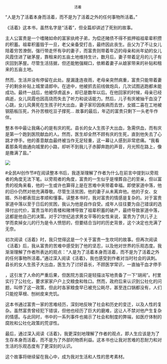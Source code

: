                                    活着

“人是为了活着本身而活着，而不是为了活着之外的任何事物所活着。”

《活着》这本书，虽然名字是“活着”，但全篇却讲述了死别的故事。

主人公富贵是一个嗜赌如命的富家纨绔子弟，为偿还赌债不得不抵押祖祖辈辈积攒的积蓄。祖辈积蓄毁于一旦，老父亲备受打击，最终因此丧生。岳父为了不让女儿陪着穷苦潦倒，强行带走怀有孕的妻子，而富贵则带着年迈的母亲和尚年幼的女儿风霞住进了破茅屋，靠租来的五亩土地维持生计。数月后，妻子带着足月的儿子有庆回到茅屋。尽管生活拮据，但还能勉强糊口，依赖着妻子从娘家带来的补贴和租来的五亩土地。

然而，生活并没有停留在此处。屋漏逢连夜雨，老母亲突然病重，富贵只能带着妻子的剩余补贴上城里请郎中。在途中，他被抓去前线做炮兵，几次试图逃跑都未能成功。最终一战后，他被俘虏返乡，却已是数年以后。在他回家的时候，母亲已经病逝，女儿凤霞也因高烧而失去了听力和说话能力。然后，儿子有庆被抽干血没了心跳，女儿风黄死在生孩子时大出血，妻子家珍因疾病而去世，女婿二喜在工地被钢筋板压死，外孙苦根吃豆子撑死… 故事的最后，年迈的富贵只剩下一头老牛作伴。

整本书中最让我痛心的是有庆的死。县长的女人生孩子大出血，急需供血，而有庆是第一个跑到医院献血的人。然而，医生却全然不顾有庆的生死，直到他失去了心跳才停手。他的善意献血最终被当作无足轻重，这一幕让人感到非常悲痛。“我看着那条弯曲通向城里的小路，却听不到我儿子赤脚奔跑的声音，月光照在路上，像是撒满了盐。”

![](https://pics4.baidu.com/feed/a6efce1b9d16fdfa87debbf7b61f915995ee7b91.jpeg@f_auto?token=170bd568921c85a6bcacf62bd9ab07ba)

#全民AI创作节#在阅读整本书后，我逐渐理解了作者为什么在前言中提到以旁观者的角度无法下笔。以旁观者的角度，富贵的一生似乎是埋葬自己的至亲，但以富贵的视角来看，他的一生或许也算得上是在苦难中夹带着幸福。即使家道中落，他的旧仆仍然对他充满尊敬。尽管生活贫困，他的妻子从未离弃他。他的子女、女婿、外孙都表现出孝顺和懂事。读整本书时，我对富贵的情感是复杂的。对于富贵家道中落以至于日后的贫困，我认为他是自作自受。成年人往往要为自己错误的选择付出代价，富贵当年的青楼和赌博导致了祖辈积蓄的破产，最终导致家道中落，这都是他自己的决策。对于21世纪追求男女平等的女性来说，富贵为了供儿子上学而卖掉女儿的行为是令人愤怒的，但要结合当时的历史背景，这个决定也充满了无奈。

初次阅读《活着》时，我只觉得这是一个关于富贵一生坎坷的故事。但再次阅读《活着》后，我从富贵的苦难中感受到了他的坚忍，以及他对世界的乐观态度。我渐渐理解了作者所表达的观点：“人是为了活着本身而活着，而不是为了活着之外的任何事物所活着。”通过深入阅读《活着》，我也感受到作者对当时社会的讽刺。县长的女人生孩子大出血，医生为了讨好县长，不顾医学常识，一直抽干血才停手

，这引发了人命的严重后果，但医院方面只是轻描淡写地责备了一下“胡闹”。村里实行了公社化，要求家家户户上交粮食和牲口。然而，政府后来认识到公社化的问题，叫停了这一政策，但此时各家粮食早已被充公耗尽，甚至连口锅都没有，人们只能挖草根、刨树皮来充饥。

这本书通过富贵一家的苦难经历，深刻地反映了社会和历史的变迁，以及人性的复杂。虽然富贵曾经犯下错误，但他也经历了巨大的磨难，这让人不禁对他产生复杂的情感。与此同时，书中的一系列事件也揭示了社会和制度的弊端，如医疗体制的腐败和公社化政策的荒谬性。

最后，通过深入阅读《活着》，我更深刻地理解了作者的观点，即人生应该是为了生存本身而活着，而不是为了外部的物质利益。这本书也让我对苦难的忍耐力和对生活的乐观态度有了更深刻的认识。

这个故事将继续留在我心中，成为我对生活和人性的思考素材。

